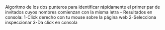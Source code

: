 Algoritmo de los dos punteros para identificar rápidamente el primer par de invitados cuyos nombres comienzan con la misma letra - Resultados en consola:
    1-Click derecho con tu mouse sobre la página web
    2-Selecciona inspeccionar 
    3-Da click en consola
